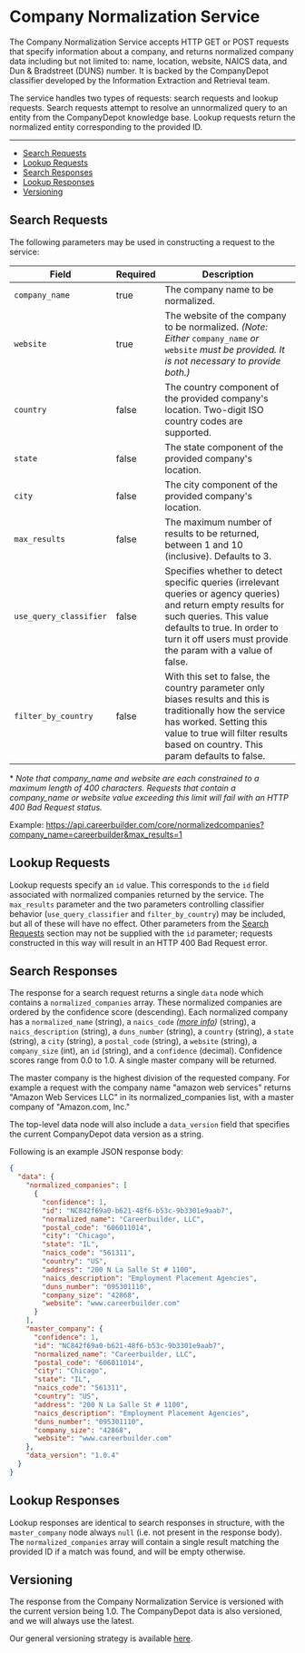 Company Normalization Service
=============

The Company Normalization Service accepts HTTP GET or POST requests that specify information about a company, and returns normalized company data including but not limited to: name, location, website, NAICS data, and Dun & Bradstreet (DUNS) number. It is backed by the CompanyDepot classifier developed by the Information Extraction and Retrieval team.

The service handles two types of requests: search requests and lookup requests. Search requests attempt to resolve an unnormalized query to an entity from the CompanyDepot knowledge base. Lookup requests return the normalized entity corresponding to the provided ID.
_________
- [Search Requests](#search-requests)
- [Lookup Requests](#lookup-requests)
- [Search Responses](#search-responses)
- [Lookup Responses](#lookup-responses)
- [Versioning](#versioning)

## Search Requests

The following parameters may be used in constructing a request to the service:

 Field                      | Required | Description  
 -------------------------- |----------| ----------------------------------------------------------------------------------------------------------------------------------------------------------------------------------------
 ```company_name```         | true     | The company name to be normalized. 
 ```website```              | true     | The website of the company to be normalized. *(Note: Either* ```company_name``` *or* ```website``` *must be provided. It is not necessary to provide both.)* 
 ```country```              | false    | The country component of the provided company's location. Two-digit ISO country codes are supported.
 ```state```                | false    | The state component of the provided company's location.
 ```city```                 | false    | The city component of the provided company's location.
 ```max_results```          | false    | The maximum number of results to be returned, between 1 and 10 (inclusive). Defaults to 3.
 ```use_query_classifier``` | false    | Specifies whether to detect specific queries (irrelevant queries or agency queries) and return empty results for such queries. This value defaults to true. In order to turn it off users must provide the param with a value of false.
 ```filter_by_country```    | false    | With this set to false, the country parameter only biases results and this is traditionally how the service has worked. Setting this value to true will filter results based on country. This param defaults to false.

\* *Note that company_name and website are each constrained to a maximum length of 400 characters. Requests that contain a company_name or website value exceeding this limit will fail with an HTTP 400 Bad Request status.*
 
Example: https://api.careerbuilder.com/core/normalizedcompanies?company_name=careerbuilder&max_results=1

## Lookup Requests

Lookup requests specify an `id` value. This corresponds to the `id` field associated with normalized companies returned by the service. The `max_results` parameter and the two parameters controlling classifier behavior (`use_query_classifier` and `filter_by_country`) may be included, but all of these will have no effect. Other parameters from the [Search Requests](#search-requests) section may not be supplied with the `id` parameter; requests constructed in this way will result in an HTTP 400 Bad Request error.

## Search Responses

The response for a search request returns a single `data` node which contains a `normalized_companies` array. These normalized companies are ordered by the confidence score (descending). Each normalized company has a `normalized_name` (string), a `naics_code` *([more info](http://www.census.gov/eos/www/naics/))* (string), a `naics_description` (string), a `duns_number` (string), a `country` (string), a `state` (string), a `city` (string), a `postal_code` (string), a `website` (string), a `company_size` (int), an `id` (string), and a `confidence` (decimal). Confidence scores range from 0.0 to 1.0. A single master company will be returned.

The master company is the highest division of the requested company. For example a request with the company name "amazon web services" returns "Amazon Web Services LLC" in its normalized_companies list, with a master company of "Amazon.com, Inc."

The top-level data node will also include a `data_version` field that specifies the current CompanyDepot data version as a string.

Following is an example JSON response body:

```json
{
  "data": {
    "normalized_companies": [
      {
        "confidence": 1,
        "id": "NC842f69a0-b621-48f6-b53c-9b3301e9aab7",
        "normalized_name": "Careerbuilder, LLC",
        "postal_code": "606011014",
        "city": "Chicago",
        "state": "IL",
        "naics_code": "561311",
        "country": "US",
        "address": "200 N La Salle St # 1100",
        "naics_description": "Employment Placement Agencies",
        "duns_number": "095301110",
        "company_size": "42868",
        "website": "www.careerbuilder.com"
      }
    ],
    "master_company": {
      "confidence": 1,
      "id": "NC842f69a0-b621-48f6-b53c-9b3301e9aab7",
      "normalized_name": "Careerbuilder, LLC",
      "postal_code": "606011014",
      "city": "Chicago",
      "state": "IL",
      "naics_code": "561311",
      "country": "US",
      "address": "200 N La Salle St # 1100",
      "naics_description": "Employment Placement Agencies",
      "duns_number": "095301110",
      "company_size": "42868",
      "website": "www.careerbuilder.com"
    },
    "data_version": "1.0.4"
  }
}
```

## Lookup Responses

Lookup responses are identical to search responses in structure, with the `master_company` node always `null` (i.e. not present in the response body). The `normalized_companies` array will contain a single result matching the provided ID if a match was found, and will be empty otherwise.

## Versioning
The response from the Company Normalization Service is versioned with the current version being 1.0. The CompanyDepot data is also versioned, and we will always use the latest.

Our general versioning strategy is available [here](/Versioning.md).
